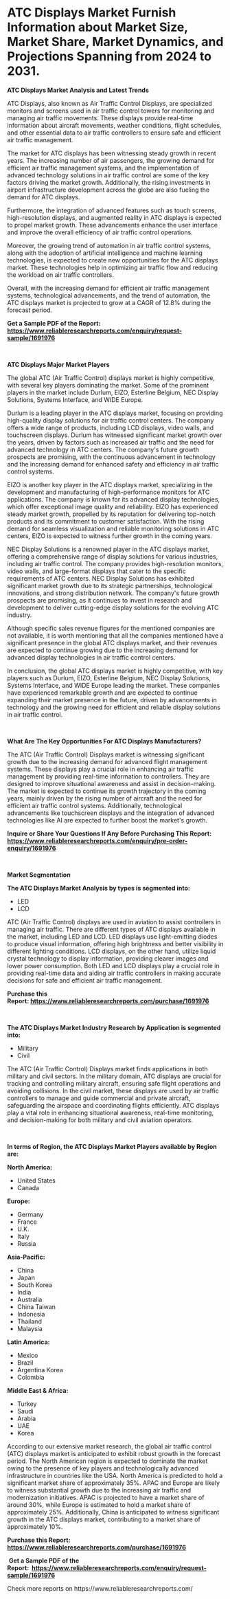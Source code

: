 <p><h1>ATC Displays Market Furnish Information about Market Size, Market Share, Market Dynamics, and Projections Spanning from 2024 to 2031.</h1></p><p><strong>ATC Displays Market Analysis and Latest Trends</strong></p>
<p><p>ATC Displays, also known as Air Traffic Control Displays, are specialized monitors and screens used in air traffic control towers for monitoring and managing air traffic movements. These displays provide real-time information about aircraft movements, weather conditions, flight schedules, and other essential data to air traffic controllers to ensure safe and efficient air traffic management.</p><p>The market for ATC displays has been witnessing steady growth in recent years. The increasing number of air passengers, the growing demand for efficient air traffic management systems, and the implementation of advanced technology solutions in air traffic control are some of the key factors driving the market growth. Additionally, the rising investments in airport infrastructure development across the globe are also fueling the demand for ATC displays.</p><p>Furthermore, the integration of advanced features such as touch screens, high-resolution displays, and augmented reality in ATC displays is expected to propel market growth. These advancements enhance the user interface and improve the overall efficiency of air traffic control operations.</p><p>Moreover, the growing trend of automation in air traffic control systems, along with the adoption of artificial intelligence and machine learning technologies, is expected to create new opportunities for the ATC displays market. These technologies help in optimizing air traffic flow and reducing the workload on air traffic controllers.</p><p>Overall, with the increasing demand for efficient air traffic management systems, technological advancements, and the trend of automation, the ATC displays market is projected to grow at a CAGR of 12.8% during the forecast period.</p></p>
<p><strong>Get a Sample PDF of the Report:&nbsp; <a href="https://www.reliableresearchreports.com/enquiry/request-sample/1691976">https://www.reliableresearchreports.com/enquiry/request-sample/1691976</a></strong></p>
<p>&nbsp;</p>
<p><strong>ATC Displays Major Market Players</strong></p>
<p><p>The global ATC (Air Traffic Control) displays market is highly competitive, with several key players dominating the market. Some of the prominent players in the market include Durlum, EIZO, Esterline Belgium, NEC Display Solutions, Systems Interface, and WIDE Europe.</p><p>Durlum is a leading player in the ATC displays market, focusing on providing high-quality display solutions for air traffic control centers. The company offers a wide range of products, including LCD displays, video walls, and touchscreen displays. Durlum has witnessed significant market growth over the years, driven by factors such as increased air traffic and the need for advanced technology in ATC centers. The company's future growth prospects are promising, with the continuous advancement in technology and the increasing demand for enhanced safety and efficiency in air traffic control systems.</p><p>EIZO is another key player in the ATC displays market, specializing in the development and manufacturing of high-performance monitors for ATC applications. The company is known for its advanced display technologies, which offer exceptional image quality and reliability. EIZO has experienced steady market growth, propelled by its reputation for delivering top-notch products and its commitment to customer satisfaction. With the rising demand for seamless visualization and reliable monitoring solutions in ATC centers, EIZO is expected to witness further growth in the coming years.</p><p>NEC Display Solutions is a renowned player in the ATC displays market, offering a comprehensive range of display solutions for various industries, including air traffic control. The company provides high-resolution monitors, video walls, and large-format displays that cater to the specific requirements of ATC centers. NEC Display Solutions has exhibited significant market growth due to its strategic partnerships, technological innovations, and strong distribution network. The company's future growth prospects are promising, as it continues to invest in research and development to deliver cutting-edge display solutions for the evolving ATC industry.</p><p>Although specific sales revenue figures for the mentioned companies are not available, it is worth mentioning that all the companies mentioned have a significant presence in the global ATC displays market, and their revenues are expected to continue growing due to the increasing demand for advanced display technologies in air traffic control centers.</p><p>In conclusion, the global ATC displays market is highly competitive, with key players such as Durlum, EIZO, Esterline Belgium, NEC Display Solutions, Systems Interface, and WIDE Europe leading the market. These companies have experienced remarkable growth and are expected to continue expanding their market presence in the future, driven by advancements in technology and the growing need for efficient and reliable display solutions in air traffic control.</p></p>
<p>&nbsp;</p>
<p><strong>What Are The Key Opportunities For ATC Displays Manufacturers?</strong></p>
<p><p>The ATC (Air Traffic Control) Displays market is witnessing significant growth due to the increasing demand for advanced flight management systems. These displays play a crucial role in enhancing air traffic management by providing real-time information to controllers. They are designed to improve situational awareness and assist in decision-making. The market is expected to continue its growth trajectory in the coming years, mainly driven by the rising number of aircraft and the need for efficient air traffic control systems. Additionally, technological advancements like touchscreen displays and the integration of advanced technologies like AI are expected to further boost the market's growth.</p></p>
<p><strong>Inquire or Share Your Questions If Any Before Purchasing This Report: <a href="https://www.reliableresearchreports.com/enquiry/pre-order-enquiry/1691976">https://www.reliableresearchreports.com/enquiry/pre-order-enquiry/1691976</a></strong></p>
<p>&nbsp;</p>
<p><strong>Market Segmentation</strong></p>
<p><strong>The ATC Displays Market Analysis by types is segmented into:</strong></p>
<p><ul><li>LED</li><li>LCD</li></ul></p>
<p><p>ATC (Air Traffic Control) displays are used in aviation to assist controllers in managing air traffic. There are different types of ATC displays available in the market, including LED and LCD. LED displays use light-emitting diodes to produce visual information, offering high brightness and better visibility in different lighting conditions. LCD displays, on the other hand, utilize liquid crystal technology to display information, providing clearer images and lower power consumption. Both LED and LCD displays play a crucial role in providing real-time data and aiding air traffic controllers in making accurate decisions for safe and efficient air traffic management.</p></p>
<p><strong>Purchase this Report:&nbsp;<a href="https://www.reliableresearchreports.com/purchase/1691976">https://www.reliableresearchreports.com/purchase/1691976</a></strong></p>
<p>&nbsp;</p>
<p><strong>The ATC Displays Market Industry Research by Application is segmented into:</strong></p>
<p><ul><li>Military</li><li>Civil</li></ul></p>
<p><p>The ATC (Air Traffic Control) Displays market finds applications in both military and civil sectors. In the military domain, ATC displays are crucial for tracking and controlling military aircraft, ensuring safe flight operations and avoiding collisions. In the civil market, these displays are used by air traffic controllers to manage and guide commercial and private aircraft, safeguarding the airspace and coordinating flights efficiently. ATC displays play a vital role in enhancing situational awareness, real-time monitoring, and decision-making for both military and civil aviation operators.</p></p>
<p>&nbsp;</p>
<p><strong>In terms of Region, the ATC Displays Market Players available by Region are:</strong></p>
<p>
    <p> <strong> North America: </strong>
        <ul>
            <li>United States</li>
            <li>Canada</li>
        </ul>
        </p> 
    <p> <strong> Europe: </strong>
        <ul>
            <li>Germany</li>
            <li>France</li>
            <li>U.K.</li>
            <li>Italy</li>
            <li>Russia</li>
        </ul>
        </p> 
    <p> <strong> Asia-Pacific: </strong>
        <ul>
            <li>China</li>
            <li>Japan</li>
            <li>South Korea</li>
            <li>India</li>
            <li>Australia</li>
            <li>China Taiwan</li>
            <li>Indonesia</li>
            <li>Thailand</li>
            <li>Malaysia</li>
        </ul>
        </p> 
    <p> <strong> Latin America: </strong>
        <ul>
            <li>Mexico</li>
            <li>Brazil</li>
            <li>Argentina Korea</li>
            <li>Colombia</li>
        </ul>
        </p> 
    <p> <strong> Middle East & Africa: </strong>
        <ul>
            <li>Turkey</li>
            <li>Saudi</li>
            <li>Arabia</li>
            <li>UAE</li>
            <li>Korea</li>
        </ul>
    </p>
    </p>
<p><p>According to our extensive market research, the global air traffic control (ATC) displays market is anticipated to exhibit robust growth in the forecast period. The North American region is expected to dominate the market owing to the presence of key players and technologically advanced infrastructure in countries like the USA. North America is predicted to hold a significant market share of approximately 35%. APAC and Europe are likely to witness substantial growth due to the increasing air traffic and modernization initiatives. APAC is projected to have a market share of around 30%, while Europe is estimated to hold a market share of approximately 25%. Additionally, China is anticipated to witness significant growth in the ATC displays market, contributing to a market share of approximately 10%.</p></p>
<p><strong>Purchase this Report: <a href="https://www.reliableresearchreports.com/purchase/1691976">https://www.reliableresearchreports.com/purchase/1691976</a></strong></p>
<p>&nbsp;<strong>Get a Sample PDF of the Report:&nbsp;&nbsp;<a href="https://www.reliableresearchreports.com/enquiry/request-sample/1691976">https://www.reliableresearchreports.com/enquiry/request-sample/1691976</a></strong></p>
<p><strong></strong></p>
<p>Check more reports on https://www.reliableresearchreports.com/</p>